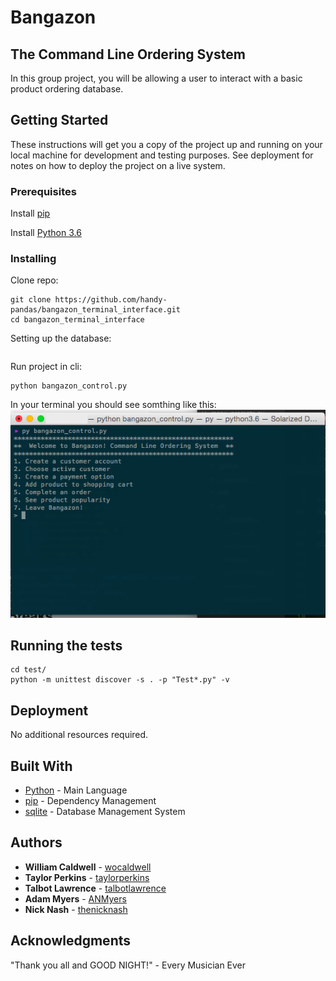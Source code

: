 # Bangazon

## The Command Line Ordering System

In this group project, you will be allowing a user to interact with a basic product ordering database.

## Getting Started

These instructions will get you a copy of the project up and running on your local machine for development and testing purposes. See deployment for notes on how to deploy the project on a live system.

### Prerequisites
Install [pip](https://packaging.python.org/installing/)

Install [Python 3.6](https://www.python.org/downloads/)


### Installing
Clone repo:

```
git clone https://github.com/handy-pandas/bangazon_terminal_interface.git
cd bangazon_terminal_interface
```

Setting up the database:
```

```
Run project in cli:

```
python bangazon_control.py
```
In your terminal you should see somthing like this:
![terminal screen shot](images/main_menu.png?raw=true)

## Running the tests
```
cd test/
python -m unittest discover -s . -p "Test*.py" -v
```


## Deployment
No additional resources required.
## Built With

* [Python](http://www.dropwizard.io/1.0.2/docs/) - Main Language
* [pip](https://maven.apache.org/) - Dependency Management
* [sqlite](https://www.sqlite.org/) - Database Management System


## Authors

* **William Caldwell** - [wocaldwell](https://github.com/wocaldwell)
* **Taylor Perkins** - [taylorperkins](https://github.com/taylorperkins)
* **Talbot Lawrence** - [talbotlawrence](https://github.com/talbotlawrence)
* **Adam Myers** - [ANMyers](https://github.com/ANMyers)
* **Nick Nash** - [thenicknash](https://github.com/thenicknash)


## Acknowledgments
"Thank you all and GOOD NIGHT!" - Every Musician Ever